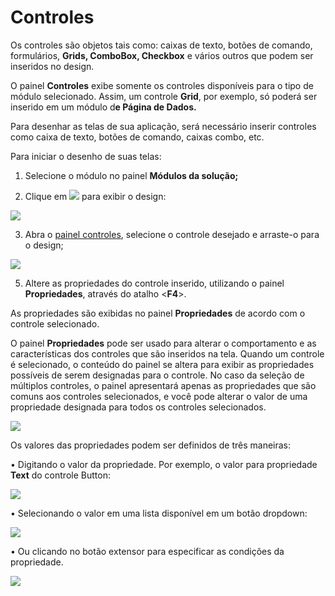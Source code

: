 # Controles

Os controles são objetos tais como: caixas de texto, botões de comando, formulários, **Grids, ComboBox, Checkbox** e vários outros que podem ser inseridos no design.

O painel **Controles** exibe somente os controles disponíveis para o tipo de módulo selecionado. Assim, um controle **Grid**, por exemplo, só poderá ser inserido em um módulo d**e Página de Dados.**

Para desenhar as telas de sua aplicação, será necessário inserir controles como caixa de texto, botões de comando, caixas combo, etc.

Para iniciar o desenho de suas telas:

1. Selecione o módulo no painel **Módulos da solução;**

2. Clique em ![](http://www.gvinci.com.br/manual/designbt1gv5.zoom105.png) para exibir o design:

![](http://www.gvinci.com.br/manual/designtelagv5.zoom76.png)

3. Abra o [painel controles](http://www.gvinci.com.br/manual/controles2.htm), selecione o controle desejado e arraste-o para o design;

![](http://www.gvinci.com.br/manual/controlepainelgv5.png)

5. Altere as propriedades do controle inserido, utilizando o painel **Propriedades**, através do atalho &lt;**F4**&gt;.

As propriedades são exibidas no painel **Propriedades** de acordo com o controle selecionado.

O painel **Propriedades** pode ser usado para alterar o comportamento e as características dos controles que são inseridos na tela. Quando um controle é selecionado, o conteúdo do painel se altera para exibir as propriedades possíveis de serem designadas para o controle. No caso da seleção de múltiplos controles, o painel apresentará apenas as propriedades que são comuns aos controles selecionados, e você pode alterar o valor de uma propriedade designada para todos os controles selecionados.

![](http://www.gvinci.com.br/manual/proppainelgv5.png)

Os valores das propriedades podem ser definidos de três maneiras:

  
• Digitando o valor da propriedade. Por exemplo, o valor para propriedade **Text** do controle Button:

![](http://www.gvinci.com.br/manual/propbt1gv5.zoom71.png)

 • Selecionando o valor em uma lista disponível em um botão dropdown:

![](http://www.gvinci.com.br/manual/propdropdowngv5.png)

 • Ou clicando no botão extensor para especificar as condições da propriedade.

![](http://www.gvinci.com.br/manual/extensorgv5.png)


